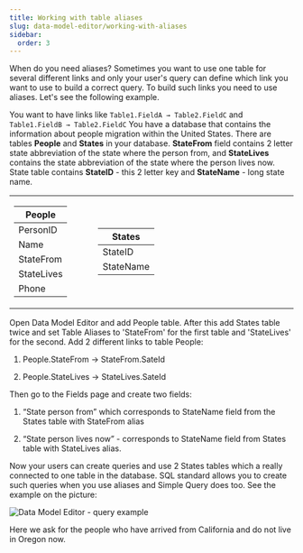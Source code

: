 ```yaml
---
title: Working with table aliases
slug: data-model-editor/working-with-aliases
sidebar:
  order: 3
---
```


When do you need aliases? Sometimes you want to use one table for several different links and only your user's query can define which link you want to use to build a correct query.
To build such links you need to use aliases. Let's see the following example.

You want to have links like `Table1.FieldA → Table2.FieldC` and `Table1.FieldB → Table2.FieldC`
You have a database that contains the information about people migration within the United States.
There are tables **People** and **States** in your database. **StateFrom** field contains 2 letter state abbreviation of the state where the person from, and **StateLives** contains the state abbreviation of the state where the person lives now. State table contains **StateID** - this 2 letter key and **StateName** - long state name. 

<table class="clear">
	<tbody>
		<tr>
			<td style="border:none">
				<table class="clear">   
					<thead>
						<tr><th>People</th></tr>
					</thead>
					<tbody>
						<tr><td>PersonID</td></tr>
						<tr><td>Name</td></tr>
						<tr><td>StateFrom</td></tr>
						<tr><td>StateLives</td></tr>
						<tr><td>Phone</td></tr>
					</tbody>
				</table>   
			</td>
			<td style="border:none" width="10%"></td>
			<td style="border:none">
				<table class="clear">   
					<thead>
						<tr><th>States</th></tr>
					</thead>
					<tbody>
						<tr><td>StateID</td></tr>
						<tr><td>StateName</td></tr>
					</tbody>
				</table>   
			</td>
			<td style="border:none" width="70%"></td>
		</tr>
	</tbody>
</table>

Open Data Model Editor and add People table. After this add States table twice and set Table Aliases to 'StateFrom' for the first table and 'StateLives' for the second. Add 2 different links to table People:

1) People.StateFrom → StateFrom.SateId

2) People.StateLives → StateLives.SateId

Then go to the Fields page and create two fields:

1) “State person from” which corresponds to StateName field from the States table with StateFrom alias

2) “State person lives now” - corresponds to StateName field from States table with StateLives alias.

Now your users can create queries and use 2 States tables which a really connected to one table in the database. SQL standard allows you to create such queries when you use aliases and Simple Query does too. See the example on the picture: 

![Data Model Editor - query example](/easyquery/docs/images/dme-query.png)

Here we ask for the people who have arrived from California and do not live in Oregon now.
